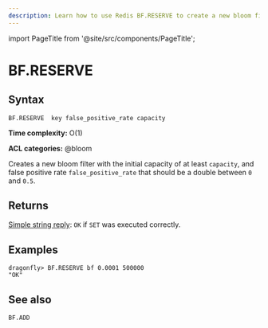 ```yaml
---
description: Learn how to use Redis BF.RESERVE to create a new bloom filter entry in Dragonfly.
---
```

import PageTitle from '@site/src/components/PageTitle';

# BF.RESERVE

<PageTitle title="Redis BF.RESERVE Command (Documentation) | Dragonfly" />

## Syntax

    BF.RESERVE  key false_positive_rate capacity

**Time complexity:** O(1)


**ACL categories:** @bloom

Creates a new bloom filter with the initial capacity of at least `capacity`,
 and false positive rate `false_positive_rate` that should be a double
 between `0` and `0.5`.

## Returns
[Simple string reply](https://redis.io/docs/reference/protocol-spec/#simple-strings): `OK` if `SET` was executed correctly.

## Examples

```shell
dragonfly> BF.RESERVE bf 0.0001 500000
"OK"
```

## See also
`BF.ADD`


